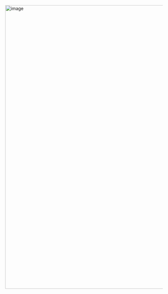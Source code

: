 <img width="1835" height="906" alt="image" src="https://github.com/user-attachments/assets/eb57975d-feef-4937-851e-466c7800e6dc" />
